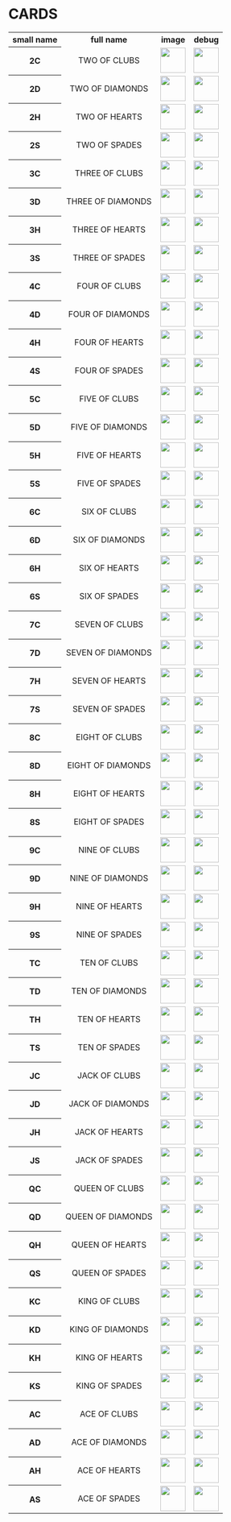 <h1>CARDS</h1>
<table>
<tr><th align="center">small name</th><th align="center">full name</th><th align="center">image</th><th align="center">debug</th></tr>
<tr><th align="center">2C</th><td align="center">TWO OF CLUBS</td><td  align="center"><img src="../../src/main/resources/view/assets/cards4/2C.png" width="50"/></td><td  align="center"><img src="../../src/main/resources/view/assets/cards3/2C.png" width="50"/></td></tr>
<tr><th align="center">2D</th><td align="center">TWO OF DIAMONDS</td><td  align="center"><img src="../../src/main/resources/view/assets/cards4/2D.png" width="50"/></td><td  align="center"><img src="../../src/main/resources/view/assets/cards3/2D.png" width="50"/></td></tr>
<tr><th align="center">2H</th><td align="center">TWO OF HEARTS</td><td  align="center"><img src="../../src/main/resources/view/assets/cards4/2H.png" width="50"/></td><td  align="center"><img src="../../src/main/resources/view/assets/cards3/2H.png" width="50"/></td></tr>
<tr><th align="center">2S</th><td align="center">TWO OF SPADES</td><td  align="center"><img src="../../src/main/resources/view/assets/cards4/2S.png" width="50"/></td><td  align="center"><img src="../../src/main/resources/view/assets/cards3/2S.png" width="50"/></td></tr>
<tr><th align="center">3C</th><td align="center">THREE OF CLUBS</td><td  align="center"><img src="../../src/main/resources/view/assets/cards4/3C.png" width="50"/></td><td  align="center"><img src="../../src/main/resources/view/assets/cards3/3C.png" width="50"/></td></tr>
<tr><th align="center">3D</th><td align="center">THREE OF DIAMONDS</td><td  align="center"><img src="../../src/main/resources/view/assets/cards4/3D.png" width="50"/></td><td  align="center"><img src="../../src/main/resources/view/assets/cards3/3D.png" width="50"/></td></tr>
<tr><th align="center">3H</th><td align="center">THREE OF HEARTS</td><td  align="center"><img src="../../src/main/resources/view/assets/cards4/3H.png" width="50"/></td><td  align="center"><img src="../../src/main/resources/view/assets/cards3/3H.png" width="50"/></td></tr>
<tr><th align="center">3S</th><td align="center">THREE OF SPADES</td><td  align="center"><img src="../../src/main/resources/view/assets/cards4/3S.png" width="50"/></td><td  align="center"><img src="../../src/main/resources/view/assets/cards3/3S.png" width="50"/></td></tr>
<tr><th align="center">4C</th><td align="center">FOUR OF CLUBS</td><td  align="center"><img src="../../src/main/resources/view/assets/cards4/4C.png" width="50"/></td><td  align="center"><img src="../../src/main/resources/view/assets/cards3/4C.png" width="50"/></td></tr>
<tr><th align="center">4D</th><td align="center">FOUR OF DIAMONDS</td><td  align="center"><img src="../../src/main/resources/view/assets/cards4/4D.png" width="50"/></td><td  align="center"><img src="../../src/main/resources/view/assets/cards3/4D.png" width="50"/></td></tr>
<tr><th align="center">4H</th><td align="center">FOUR OF HEARTS</td><td  align="center"><img src="../../src/main/resources/view/assets/cards4/4H.png" width="50"/></td><td  align="center"><img src="../../src/main/resources/view/assets/cards3/4H.png" width="50"/></td></tr>
<tr><th align="center">4S</th><td align="center">FOUR OF SPADES</td><td  align="center"><img src="../../src/main/resources/view/assets/cards4/4S.png" width="50"/></td><td  align="center"><img src="../../src/main/resources/view/assets/cards3/4S.png" width="50"/></td></tr>
<tr><th align="center">5C</th><td align="center">FIVE OF CLUBS</td><td  align="center"><img src="../../src/main/resources/view/assets/cards4/5C.png" width="50"/></td><td  align="center"><img src="../../src/main/resources/view/assets/cards3/5C.png" width="50"/></td></tr>
<tr><th align="center">5D</th><td align="center">FIVE OF DIAMONDS</td><td  align="center"><img src="../../src/main/resources/view/assets/cards4/5D.png" width="50"/></td><td  align="center"><img src="../../src/main/resources/view/assets/cards3/5D.png" width="50"/></td></tr>
<tr><th align="center">5H</th><td align="center">FIVE OF HEARTS</td><td  align="center"><img src="../../src/main/resources/view/assets/cards4/5H.png" width="50"/></td><td  align="center"><img src="../../src/main/resources/view/assets/cards3/5H.png" width="50"/></td></tr>
<tr><th align="center">5S</th><td align="center">FIVE OF SPADES</td><td  align="center"><img src="../../src/main/resources/view/assets/cards4/5S.png" width="50"/></td><td  align="center"><img src="../../src/main/resources/view/assets/cards3/5S.png" width="50"/></td></tr>
<tr><th align="center">6C</th><td align="center">SIX OF CLUBS</td><td  align="center"><img src="../../src/main/resources/view/assets/cards4/6C.png" width="50"/></td><td  align="center"><img src="../../src/main/resources/view/assets/cards3/6C.png" width="50"/></td></tr>
<tr><th align="center">6D</th><td align="center">SIX OF DIAMONDS</td><td  align="center"><img src="../../src/main/resources/view/assets/cards4/6D.png" width="50"/></td><td  align="center"><img src="../../src/main/resources/view/assets/cards3/6D.png" width="50"/></td></tr>
<tr><th align="center">6H</th><td align="center">SIX OF HEARTS</td><td  align="center"><img src="../../src/main/resources/view/assets/cards4/6H.png" width="50"/></td><td  align="center"><img src="../../src/main/resources/view/assets/cards3/6H.png" width="50"/></td></tr>
<tr><th align="center">6S</th><td align="center">SIX OF SPADES</td><td  align="center"><img src="../../src/main/resources/view/assets/cards4/6S.png" width="50"/></td><td  align="center"><img src="../../src/main/resources/view/assets/cards3/6S.png" width="50"/></td></tr>
<tr><th align="center">7C</th><td align="center">SEVEN OF CLUBS</td><td  align="center"><img src="../../src/main/resources/view/assets/cards4/7C.png" width="50"/></td><td  align="center"><img src="../../src/main/resources/view/assets/cards3/7C.png" width="50"/></td></tr>
<tr><th align="center">7D</th><td align="center">SEVEN OF DIAMONDS</td><td  align="center"><img src="../../src/main/resources/view/assets/cards4/7D.png" width="50"/></td><td  align="center"><img src="../../src/main/resources/view/assets/cards3/7D.png" width="50"/></td></tr>
<tr><th align="center">7H</th><td align="center">SEVEN OF HEARTS</td><td  align="center"><img src="../../src/main/resources/view/assets/cards4/7H.png" width="50"/></td><td  align="center"><img src="../../src/main/resources/view/assets/cards3/7H.png" width="50"/></td></tr>
<tr><th align="center">7S</th><td align="center">SEVEN OF SPADES</td><td  align="center"><img src="../../src/main/resources/view/assets/cards4/7S.png" width="50"/></td><td  align="center"><img src="../../src/main/resources/view/assets/cards3/7S.png" width="50"/></td></tr>
<tr><th align="center">8C</th><td align="center">EIGHT OF CLUBS</td><td  align="center"><img src="../../src/main/resources/view/assets/cards4/8C.png" width="50"/></td><td  align="center"><img src="../../src/main/resources/view/assets/cards3/8C.png" width="50"/></td></tr>
<tr><th align="center">8D</th><td align="center">EIGHT OF DIAMONDS</td><td  align="center"><img src="../../src/main/resources/view/assets/cards4/8D.png" width="50"/></td><td  align="center"><img src="../../src/main/resources/view/assets/cards3/8D.png" width="50"/></td></tr>
<tr><th align="center">8H</th><td align="center">EIGHT OF HEARTS</td><td  align="center"><img src="../../src/main/resources/view/assets/cards4/8H.png" width="50"/></td><td  align="center"><img src="../../src/main/resources/view/assets/cards3/8H.png" width="50"/></td></tr>
<tr><th align="center">8S</th><td align="center">EIGHT OF SPADES</td><td  align="center"><img src="../../src/main/resources/view/assets/cards4/8S.png" width="50"/></td><td  align="center"><img src="../../src/main/resources/view/assets/cards3/8S.png" width="50"/></td></tr>
<tr><th align="center">9C</th><td align="center">NINE OF CLUBS</td><td  align="center"><img src="../../src/main/resources/view/assets/cards4/9C.png" width="50"/></td><td  align="center"><img src="../../src/main/resources/view/assets/cards3/9C.png" width="50"/></td></tr>
<tr><th align="center">9D</th><td align="center">NINE OF DIAMONDS</td><td  align="center"><img src="../../src/main/resources/view/assets/cards4/9D.png" width="50"/></td><td  align="center"><img src="../../src/main/resources/view/assets/cards3/9D.png" width="50"/></td></tr>
<tr><th align="center">9H</th><td align="center">NINE OF HEARTS</td><td  align="center"><img src="../../src/main/resources/view/assets/cards4/9H.png" width="50"/></td><td  align="center"><img src="../../src/main/resources/view/assets/cards3/9H.png" width="50"/></td></tr>
<tr><th align="center">9S</th><td align="center">NINE OF SPADES</td><td  align="center"><img src="../../src/main/resources/view/assets/cards4/9S.png" width="50"/></td><td  align="center"><img src="../../src/main/resources/view/assets/cards3/9S.png" width="50"/></td></tr>
<tr><th align="center">TC</th><td align="center">TEN OF CLUBS</td><td  align="center"><img src="../../src/main/resources/view/assets/cards4/TC.png" width="50"/></td><td  align="center"><img src="../../src/main/resources/view/assets/cards3/TC.png" width="50"/></td></tr>
<tr><th align="center">TD</th><td align="center">TEN OF DIAMONDS</td><td  align="center"><img src="../../src/main/resources/view/assets/cards4/TD.png" width="50"/></td><td  align="center"><img src="../../src/main/resources/view/assets/cards3/TD.png" width="50"/></td></tr>
<tr><th align="center">TH</th><td align="center">TEN OF HEARTS</td><td  align="center"><img src="../../src/main/resources/view/assets/cards4/TH.png" width="50"/></td><td  align="center"><img src="../../src/main/resources/view/assets/cards3/TH.png" width="50"/></td></tr>
<tr><th align="center">TS</th><td align="center">TEN OF SPADES</td><td  align="center"><img src="../../src/main/resources/view/assets/cards4/TS.png" width="50"/></td><td  align="center"><img src="../../src/main/resources/view/assets/cards3/TS.png" width="50"/></td></tr>
<tr><th align="center">JC</th><td align="center">JACK OF CLUBS</td><td  align="center"><img src="../../src/main/resources/view/assets/cards4/JC.png" width="50"/></td><td  align="center"><img src="../../src/main/resources/view/assets/cards3/JC.png" width="50"/></td></tr>
<tr><th align="center">JD</th><td align="center">JACK OF DIAMONDS</td><td  align="center"><img src="../../src/main/resources/view/assets/cards4/JD.png" width="50"/></td><td  align="center"><img src="../../src/main/resources/view/assets/cards3/JD.png" width="50"/></td></tr>
<tr><th align="center">JH</th><td align="center">JACK OF HEARTS</td><td  align="center"><img src="../../src/main/resources/view/assets/cards4/JH.png" width="50"/></td><td  align="center"><img src="../../src/main/resources/view/assets/cards3/JH.png" width="50"/></td></tr>
<tr><th align="center">JS</th><td align="center">JACK OF SPADES</td><td  align="center"><img src="../../src/main/resources/view/assets/cards4/JS.png" width="50"/></td><td  align="center"><img src="../../src/main/resources/view/assets/cards3/JS.png" width="50"/></td></tr>
<tr><th align="center">QC</th><td align="center">QUEEN OF CLUBS</td><td  align="center"><img src="../../src/main/resources/view/assets/cards4/QC.png" width="50"/></td><td  align="center"><img src="../../src/main/resources/view/assets/cards3/QC.png" width="50"/></td></tr>
<tr><th align="center">QD</th><td align="center">QUEEN OF DIAMONDS</td><td  align="center"><img src="../../src/main/resources/view/assets/cards4/QD.png" width="50"/></td><td  align="center"><img src="../../src/main/resources/view/assets/cards3/QD.png" width="50"/></td></tr>
<tr><th align="center">QH</th><td align="center">QUEEN OF HEARTS</td><td  align="center"><img src="../../src/main/resources/view/assets/cards4/QH.png" width="50"/></td><td  align="center"><img src="../../src/main/resources/view/assets/cards3/QH.png" width="50"/></td></tr>
<tr><th align="center">QS</th><td align="center">QUEEN OF SPADES</td><td  align="center"><img src="../../src/main/resources/view/assets/cards4/QS.png" width="50"/></td><td  align="center"><img src="../../src/main/resources/view/assets/cards3/QS.png" width="50"/></td></tr>
<tr><th align="center">KC</th><td align="center">KING OF CLUBS</td><td  align="center"><img src="../../src/main/resources/view/assets/cards4/KC.png" width="50"/></td><td  align="center"><img src="../../src/main/resources/view/assets/cards3/KC.png" width="50"/></td></tr>
<tr><th align="center">KD</th><td align="center">KING OF DIAMONDS</td><td  align="center"><img src="../../src/main/resources/view/assets/cards4/KD.png" width="50"/></td><td  align="center"><img src="../../src/main/resources/view/assets/cards3/KD.png" width="50"/></td></tr>
<tr><th align="center">KH</th><td align="center">KING OF HEARTS</td><td  align="center"><img src="../../src/main/resources/view/assets/cards4/KH.png" width="50"/></td><td  align="center"><img src="../../src/main/resources/view/assets/cards3/KH.png" width="50"/></td></tr>
<tr><th align="center">KS</th><td align="center">KING OF SPADES</td><td  align="center"><img src="../../src/main/resources/view/assets/cards4/KS.png" width="50"/></td><td  align="center"><img src="../../src/main/resources/view/assets/cards3/KS.png" width="50"/></td></tr>
<tr><th align="center">AC</th><td align="center">ACE OF CLUBS</td><td  align="center"><img src="../../src/main/resources/view/assets/cards4/AC.png" width="50"/></td><td  align="center"><img src="../../src/main/resources/view/assets/cards3/AC.png" width="50"/></td></tr>
<tr><th align="center">AD</th><td align="center">ACE OF DIAMONDS</td><td  align="center"><img src="../../src/main/resources/view/assets/cards4/AD.png" width="50"/></td><td  align="center"><img src="../../src/main/resources/view/assets/cards3/AD.png" width="50"/></td></tr>
<tr><th align="center">AH</th><td align="center">ACE OF HEARTS</td><td  align="center"><img src="../../src/main/resources/view/assets/cards4/AH.png" width="50"/></td><td  align="center"><img src="../../src/main/resources/view/assets/cards3/AH.png" width="50"/></td></tr>
<tr><th align="center">AS</th><td align="center">ACE OF SPADES</td><td  align="center"><img src="../../src/main/resources/view/assets/cards4/AS.png" width="50"/></td><td  align="center"><img src="../../src/main/resources/view/assets/cards3/AS.png" width="50"/></td></tr>
</table>
